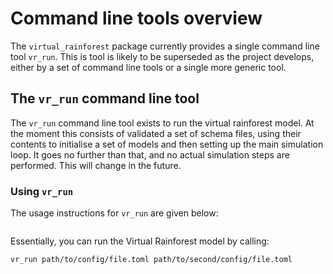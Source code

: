 # Command line tools overview

The `virtual_rainforest` package currently provides a single command line tool `vr_run`.
This is tool is likely to be superseded as the project develops, either by a set of
command line tools or a single more generic tool.

## The `vr_run` command line tool

The `vr_run` command line tool exists to run the virtual rainforest model. At the moment
this consists of validated a set of schema files, using their contents to initialise a
set of models and then setting up the main simulation loop. It goes no further than
that, and no actual simulation steps are performed. This will change in the future.

### Using `vr_run`

The usage instructions for `vr_run` are given below:

```{include} command_line_usage/vr_run.txt
```

Essentially, you can run the Virtual Rainforest model by calling:

```bash
vr_run path/to/config/file.toml path/to/second/config/file.toml
```
